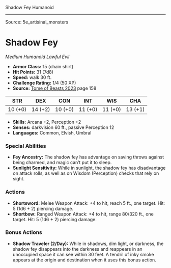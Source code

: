 <MonsterName/>Shadow Fey</MonsterName>
<CreatureType/>Humanoid</CreatureType>



---

Source: 5e_artisinal_monsters

# Shadow Fey

*Medium* *Humanoid* *Lawful Evil*

- **Armor Class:** 15 (chain shirt)
- **Hit Points:** 31 (7d8)
- **Speed:** walk 30 ft.
- **Challenge Rating:** 1/4 (50 XP)
- **Source:** [Tome of Beasts 2023](https://koboldpress.com/kpstore/product/tome-of-beasts-1-2023-edition/) page 158

| STR | DEX | CON | INT | WIS | CHA |
| --- | --- | --- | --- | --- | --- |
| 10 (+0) | 14 (+2) | 10 (+0) | 11 (+0) | 11 (+0) | 13 (+1) |

- **Skills:** Arcana +2, Perception +2
- **Senses:** darkvision 60 ft., passive Perception 12
- **Languages:** Common, Elvish, Umbral

### Special Abilities

- **Fey Ancestry:** The shadow fey has advantage on saving throws against being charmed, and magic can’t put it to sleep.
- **Sunlight Sensitivity:** While in sunlight, the shadow fey has disadvantage on attack rolls, as well as on Wisdom (Perception) checks that rely on sight.

### Actions

- **Shortsword:** Melee Weapon Attack: +4 to hit, reach 5 ft., one target. Hit: 5 (1d6 + 2) piercing damage.
- **Shortbow:** Ranged Weapon Attack: +4 to hit, range 80/320 ft., one target. Hit: 5 (1d6 + 2) piercing damage.

### Bonus Actions

- **Shadow Traveler (2/Day):** While in shadows, dim light, or darkness, the shadow fey disappears into the darkness and reappears in an unoccupied space it can see within 30 feet. A tendril of inky smoke appears at the origin and destination when it uses this bonus action.


